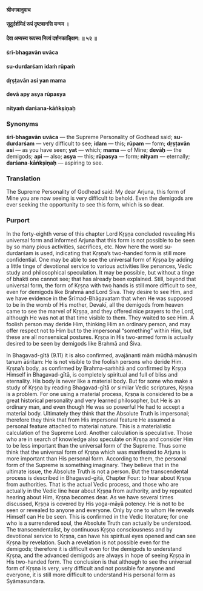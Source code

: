 #### श्रीभगवानुवाच
#### सुदुर्दर्शमिदं रूपं दृष्टवानसि यन्मम ।
#### देवा अप्यस्य रूपस्य नित्यं दर्शनकाङ्क्षिण: ॥ ५२ ॥

#### śrī-bhagavān uvāca
#### su-durdarśam idaṁ rūpaṁ
#### dṛṣṭavān asi yan mama
#### devā apy asya rūpasya
#### nityaṁ darśana-kāṅkṣiṇaḥ

### Synonyms

**śrī**-**bhagavān** **uvāca** — the Supreme Personality of Godhead said; **su**-**durdarśam** — very difficult to see; **idam** — this; **rūpam** — form; **dṛṣṭavān** **asi** — as you have seen; **yat** — which; **mama** — of Mine; **devāḥ** — the demigods; **api** — also; **asya** — this; **rūpasya** — form; **nityam** — eternally; **darśana**-**kāṅkṣiṇaḥ** — aspiring to see.

### Translation

The Supreme Personality of Godhead said: My dear Arjuna, this form of Mine you are now seeing is very difficult to behold. Even the demigods are ever seeking the opportunity to see this form, which is so dear.

### Purport

In the forty-eighth verse of this chapter Lord Kṛṣṇa concluded revealing His universal form and informed Arjuna that this form is not possible to be seen by so many pious activities, sacrifices, etc. Now here the word su-durdarśam is used, indicating that Kṛṣṇa’s two-handed form is still more confidential. One may be able to see the universal form of Kṛṣṇa by adding a little tinge of devotional service to various activities like penances, Vedic study and philosophical speculation. It may be possible, but without a tinge of bhakti one cannot see; that has already been explained. Still, beyond that universal form, the form of Kṛṣṇa with two hands is still more difficult to see, even for demigods like Brahmā and Lord Śiva. They desire to see Him, and we have evidence in the Śrīmad-Bhāgavatam that when He was supposed to be in the womb of His mother, Devakī, all the demigods from heaven came to see the marvel of Kṛṣṇa, and they offered nice prayers to the Lord, although He was not at that time visible to them. They waited to see Him. A foolish person may deride Him, thinking Him an ordinary person, and may offer respect not to Him but to the impersonal “something” within Him, but these are all nonsensical postures. Kṛṣṇa in His two-armed form is actually desired to be seen by demigods like Brahmā and Śiva.

In Bhagavad-gītā (9.11) it is also confirmed, avajānanti māṁ mūḍhā mānuṣīṁ tanum āśritam: He is not visible to the foolish persons who deride Him. Kṛṣṇa’s body, as confirmed by Brahma-saṁhitā and confirmed by Kṛṣṇa Himself in Bhagavad-gītā, is completely spiritual and full of bliss and eternality. His body is never like a material body. But for some who make a study of Kṛṣṇa by reading Bhagavad-gītā or similar Vedic scriptures, Kṛṣṇa is a problem. For one using a material process, Kṛṣṇa is considered to be a great historical personality and very learned philosopher, but He is an ordinary man, and even though He was so powerful He had to accept a material body. Ultimately they think that the Absolute Truth is impersonal; therefore they think that from His impersonal feature He assumed a personal feature attached to material nature. This is a materialistic calculation of the Supreme Lord. Another calculation is speculative. Those who are in search of knowledge also speculate on Kṛṣṇa and consider Him to be less important than the universal form of the Supreme. Thus some think that the universal form of Kṛṣṇa which was manifested to Arjuna is more important than His personal form. According to them, the personal form of the Supreme is something imaginary. They believe that in the ultimate issue, the Absolute Truth is not a person. But the transcendental process is described in Bhagavad-gītā, Chapter Four: to hear about Kṛṣṇa from authorities. That is the actual Vedic process, and those who are actually in the Vedic line hear about Kṛṣṇa from authority, and by repeated hearing about Him, Kṛṣṇa becomes dear. As we have several times discussed, Kṛṣṇa is covered by His yoga-māyā potency. He is not to be seen or revealed to anyone and everyone. Only by one to whom He reveals Himself can He be seen. This is confirmed in the Vedic literature; for one who is a surrendered soul, the Absolute Truth can actually be understood. The transcendentalist, by continuous Kṛṣṇa consciousness and by devotional service to Kṛṣṇa, can have his spiritual eyes opened and can see Kṛṣṇa by revelation. Such a revelation is not possible even for the demigods; therefore it is difficult even for the demigods to understand Kṛṣṇa, and the advanced demigods are always in hope of seeing Kṛṣṇa in His two-handed form. The conclusion is that although to see the universal form of Kṛṣṇa is very, very difficult and not possible for anyone and everyone, it is still more difficult to understand His personal form as Śyāmasundara.